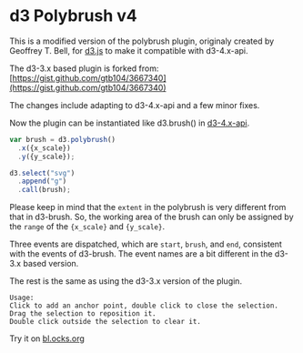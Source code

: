 # d3 Polybrush v4

This is a modified version of the polybrush plugin, originaly created by Geoffrey T. Bell, for [d3.js](https://d3js.org/) to make it compatible with d3-4.x-api. 

The d3-3.x based plugin is forked from: [https://gist.github.com/gtb104/3667340](https://gist.github.com/gtb104/3667340)

The changes include adapting to d3-4.x-api and a few minor fixes. 

Now the plugin can be instantiated like d3.brush() in [d3-4.x-api](https://github.com/d3/d3-brush).
```javascript
var brush = d3.polybrush()
  .x({x_scale})
  .y({y_scale});

d3.select("svg")
  .append("g")
  .call(brush);
```
Please keep in mind that the ```extent``` in the polybrush is very different from that in d3-brush. So, the working area of the brush can only be assigned by the ```range``` of the ```{x_scale}``` and ```{y_scale}```.

Three events are dispatched, which are ```start```, ```brush```, and ```end```, consistent with the events of d3-brush. The event names are a bit different in the d3-3.x based version.

The rest is the same as using the d3-3.x version of the plugin.
```
Usage:
Click to add an anchor point, double click to close the selection.
Drag the selection to reposition it.
Double click outside the selection to clear it.
```

Try it on [bl.ocks.org](http://bl.ocks.org/junwang23/bfcf242c09f0aaa0d6a27cdc84285a8e)